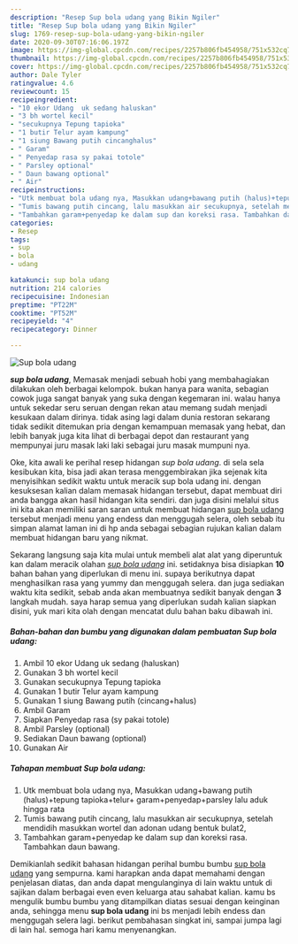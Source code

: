 ```yaml
---
description: "Resep Sup bola udang yang Bikin Ngiler"
title: "Resep Sup bola udang yang Bikin Ngiler"
slug: 1769-resep-sup-bola-udang-yang-bikin-ngiler
date: 2020-09-30T07:16:06.197Z
image: https://img-global.cpcdn.com/recipes/2257b806fb454958/751x532cq70/sup-bola-udang-foto-resep-utama.jpg
thumbnail: https://img-global.cpcdn.com/recipes/2257b806fb454958/751x532cq70/sup-bola-udang-foto-resep-utama.jpg
cover: https://img-global.cpcdn.com/recipes/2257b806fb454958/751x532cq70/sup-bola-udang-foto-resep-utama.jpg
author: Dale Tyler
ratingvalue: 4.6
reviewcount: 15
recipeingredient:
- "10 ekor Udang  uk sedang haluskan"
- "3 bh wortel kecil"
- "secukupnya Tepung tapioka"
- "1 butir Telur ayam kampung"
- "1 siung Bawang putih cincanghalus"
- " Garam"
- " Penyedap rasa sy pakai totole"
- " Parsley optional"
- " Daun bawang optional"
- " Air"
recipeinstructions:
- "Utk membuat bola udang nya, Masukkan udang+bawang putih (halus)+tepung tapioka+telur+ garam+penyedap+parsley lalu aduk hingga rata"
- "Tumis bawang putih cincang, lalu masukkan air secukupnya, setelah mendidih masukkan wortel dan adonan udang bentuk bulat2,"
- "Tambahkan garam+penyedap ke dalam sup dan koreksi rasa. Tambahkan daun bawang."
categories:
- Resep
tags:
- sup
- bola
- udang

katakunci: sup bola udang 
nutrition: 214 calories
recipecuisine: Indonesian
preptime: "PT22M"
cooktime: "PT52M"
recipeyield: "4"
recipecategory: Dinner

---
```



![Sup bola udang](https://img-global.cpcdn.com/recipes/2257b806fb454958/751x532cq70/sup-bola-udang-foto-resep-utama.jpg)

<b><i>sup bola udang</i></b>, Memasak menjadi sebuah hobi yang membahagiakan dilakukan oleh berbagai kelompok. bukan hanya para wanita, sebagian cowok juga sangat banyak yang suka dengan kegemaran ini. walau hanya untuk sekedar seru seruan dengan rekan atau memang sudah menjadi kesukaan dalam dirinya. tidak asing lagi dalam dunia restoran sekarang tidak sedikit ditemukan pria dengan kemampuan memasak yang hebat, dan lebih banyak juga kita lihat di berbagai depot dan restaurant yang mempunyai juru masak laki laki sebagai juru masak mumpuni nya.



Oke, kita awali ke perihal resep hidangan <i>sup bola udang</i>. di sela sela kesibukan kita, bisa jadi akan terasa menggembirakan jika sejenak kita menyisihkan sedikit waktu untuk meracik sup bola udang ini. dengan kesuksesan kalian dalam memasak hidangan tersebut, dapat membuat diri anda bangga akan hasil hidangan kita sendiri. dan juga disini melalui situs ini kita akan memiliki saran saran untuk membuat hidangan <u>sup bola udang</u> tersebut menjadi menu yang endess dan menggugah selera, oleh sebab itu simpan alamat laman ini di hp anda sebagai sebagian rujukan kalian dalam membuat hidangan baru yang nikmat.


Sekarang langsung saja kita mulai untuk membeli alat alat yang diperuntuk kan dalam meracik olahan <u><i>sup bola udang</i></u> ini. setidaknya bisa disiapkan <b>10</b> bahan bahan yang diperlukan di menu ini. supaya berikutnya dapat menghasilkan rasa yang yummy dan menggugah selera. dan juga sediakan waktu kita sedikit, sebab anda akan membuatnya sedikit banyak dengan <b>3</b> langkah mudah. saya harap semua yang diperlukan sudah kalian siapkan disini, yuk mari kita olah dengan mencatat dulu bahan baku dibawah ini.

<!--inarticleads1-->

##### Bahan-bahan dan bumbu yang digunakan dalam pembuatan Sup bola udang:

1. Ambil 10 ekor Udang  uk sedang (haluskan)
1. Gunakan 3 bh wortel kecil
1. Gunakan secukupnya Tepung tapioka
1. Gunakan 1 butir Telur ayam kampung
1. Gunakan 1 siung Bawang putih (cincang+halus)
1. Ambil  Garam
1. Siapkan  Penyedap rasa (sy pakai totole)
1. Ambil  Parsley (optional)
1. Sediakan  Daun bawang (optional)
1. Gunakan  Air




<!--inarticleads2-->

##### Tahapan membuat Sup bola udang:

1. Utk membuat bola udang nya, Masukkan udang+bawang putih (halus)+tepung tapioka+telur+ garam+penyedap+parsley lalu aduk hingga rata
1. Tumis bawang putih cincang, lalu masukkan air secukupnya, setelah mendidih masukkan wortel dan adonan udang bentuk bulat2,
1. Tambahkan garam+penyedap ke dalam sup dan koreksi rasa. Tambahkan daun bawang.




Demikianlah sedikit bahasan hidangan perihal bumbu bumbu <u>sup bola udang</u> yang sempurna. kami harapkan anda dapat memahami dengan penjelasan diatas, dan anda dapat mengulanginya di lain waktu untuk di sajikan dalam berbagai even even keluarga atau sahabat kalian. kamu bs mengulik bumbu bumbu yang ditampilkan diatas sesuai dengan keinginan anda, sehingga menu <b>sup bola udang</b> ini bs menjadi lebih endess dan menggugah selera lagi. berikut pembahasan singkat ini, sampai jumpa lagi di lain hal. semoga hari kamu menyenangkan.
